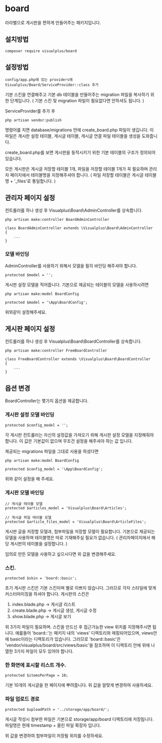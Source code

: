# board

라라벨으로 게시판을 편하게 만들어주는 패키지입니다.

## 설치방법
```
composer require visualplus/board
```

## 설정방법
```
config/app.php에 있는 providers에 Visualplus/Board/ServiceProvider::class 추가
```
기본 스킨을 연결해주고 기본 db 테이블을 만들어주는 migration 파일을 복사하기 위한 단계입니다.
( 기본 스킨 및 migration 파일이 필요없다면 안하셔도 됩니다. )

ServiceProvider를 추가 후 

```
php artisan vendor:publish
```
명령어를 치면 database/migrations 안에 create_board.php 파일이 생깁니다.
이 파일은 게시판 설정 테이블, 게시글 테이블, 게시글 연결 파일 테이블을 생성을 도와줍니다.

create_board.php를 보면 게시판을 동작시키기 위한 기본 테이블의 구조가 정의되어있습니다.

모든 게시판은 게시글 저장할 테이블 1개, 파일을 저장할 테이블 1개가 꼭 필요하며 관리자 페이지에서 
테이블명을 지정해주셔야 합니다. ( 파일 저장할 테이블은 게시글 테이블명 + '_files'로 통일합니다. )


## 관리자 페이지 설정

컨트롤러를 하나 생성 후 Visualplus\Board\AdminController를 상속합니다.

```
php artisan make:controller BoardAdminController

class BoardAdminController extends \Visualplus\Board\AdminController
{
	...
}
```

### 모델 바인딩
AdminController를 사용하기 위해서 모델을 필히 바인딩 해주셔야 합니다.

```
protected $model = '';
```

게시판 설정 모델을 적어줍니다.
기본으로 제공되는 테이블의 모델을 사용하시려면

```
php artisan make:model BoardConfig
```

```
protected $model = '\App\BoardConfig';
```

위와같이 설정해주세요.

## 게시판 페이지 설정
컨트롤러를 하나 생성 후 Visualplus\Board\BoardController를 상속합니다.

```
php artisan make:controller FreeBoardController

class FreeBoardController extends \Visualplus\Board\BoardController
{
	...
}
```

## 옵션 변경
BoardController는 몇가지 옵션을 제공합니다.

### 게시판 설정 모델 바인딩

```
protected $config_model = '';
```

각 게시판 컨트롤러는 자신의 설정값을 가져오기 위해 게시판 설정 모델을 지정해줘야 합니다.
이 값은 기본값이 없으며 무조건 설정을 해주셔야 하는 값 입니다.

제공되는 migrations 파일을 그대로 사용을 하셨다면

```
php artisan make:model BoardConfig
```

```
protected $config_model = '\App\BoardConfig';
```

위와 같이 설정을 해 주세요.

### 게시판 모델 바인딩

```
// 게시글 테이블 모델
protected $articles_model = 'Visualplus\Board\Articles';

// 게시글 파일 테이블 모델
protected $article_files_model = 'Visualplus\Board\ArticleFiles';
```

게시판 글을 저장할 모델과, 첨부파일을 저장할 모델이 필요합니다.
기본으로 제공되는 모델을 사용하며 테이블명은 따로 기재해주실 필요가 없습니다.
( 관리자페이지에서 해당 게시판의 테이블을 설정합니다. )

임의로 만든 모델을 사용하고 싶으시다면 위 값을 변경해주세요.


### 스킨.

```
protected $skin = 'board::basic';
```

초기 게시판 스킨은 기본 스킨이며 별로 이쁘지 않습니다.
그러므로 각자 스타일에 맞게 커스터마이징을 하셔야 합니다.
게시판의 스킨은 

1. index.blade.php -> 게시글 리스트
2. create.blade.php -> 게시글 생성, 게시글 수정
3. show.blade.php -> 게시글 보기

위 3가지 파일이 필요하며. 스킨을 만드신 후 접근가능한 view 위치를 지정해주시면 됩니다.
예를들어 'board::'는 패키지 내의 'views' 디렉토리와 매핑되어있으며, views안에 basic이라는 디렉토리가 있습니다.
그러므로 'board::basic'은 'vendor/visualplus/board/src/views/basic'을 참조하며 이 디렉토리 안에 위에 나열한 3가지 파일이 
모두 있어야 합니다.

### 한 화면에 표시할 리스트 개수.
```
protected $itemsPerPage = 10;
```

기본 10개의 게시글을 한 페이지에 뿌려줍니다.
위 값을 알맞게 변경하여 사용하세요.


### 파일 업로드 경로
```
protected $uploadPath = '../storage/app/board/';
```

게시글 작성시 첨부한 파일은 기본으로 storage/app/board 디렉토리에 저장됩니다.
파일명은 현재 timestamp + 올린 파일 확장자 입니다.

위 값을 변경하여 첨부파일이 저장될 위치를 수정하세요.
